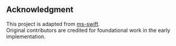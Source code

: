 ## Acknowledgment

This project is adapted from [ms-swift](https://github.com/modelscope/ms-swift).  
Original contributors are credited for foundational work in the early implementation.
